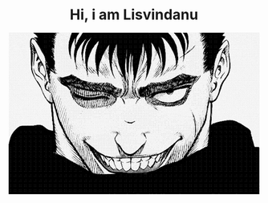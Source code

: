 <H1 align ="center"> Hi, i am Lisvindanu </H1>
<p align = "center">
  <img src="https://github.com/Lisvindanu/Lisvindanu/blob/main/guts.gif" /> 

</p>
